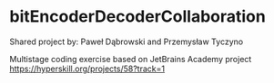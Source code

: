 # bitEncoderDecoderCollaboration 

Shared project by: Paweł Dąbrowski and Przemysław Tyczyno

Multistage coding exercise based on JetBrains Academy project https://hyperskill.org/projects/58?track=1